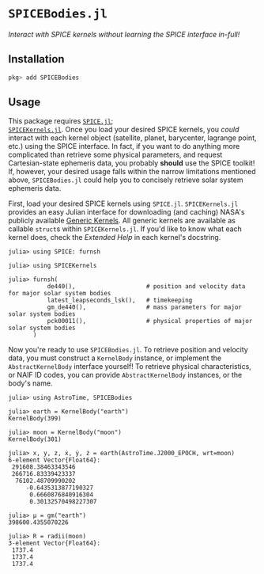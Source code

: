 # `SPICEBodies.jl`

_Interact with SPICE kernels without learning the SPICE interface in-full!_

## Installation

```julia
pkg> add SPICEBodies
```

## Usage

This package requires [`SPICE.jl`](https://github.com/JuliaAstro/SPICE.jl);  
[`SPICEKernels.jl`](https://github.com/cadojo/SPICEKernels.jl). Once you load your desired 
SPICE kernels, you _could_ interact with each kernel object (satellite, planet, barycenter,
lagrange point, etc.) using the SPICE interface. In fact, if you want to do anything more
complicated than retrieve some physical parameters, and request Cartesian-state ephemeris
data, you probably __should__ use the SPICE toolkit! If, however, your desired usage falls 
within the narrow limitations mentioned above, `SPICEBodies.jl` could help you to 
concisely retrieve solar system ephemeris data.

First, load your desired SPICE kernels using `SPICE.jl`. `SPICEKernels.jl` provides an 
easy Julian interface for downloading (and caching) NASA's publicly available 
[Generic Kernels](https://naif.jpl.nasa.gov/pub/naif/generic_kernels). All generic kernels
are available as callable `struct`s within `SPICEKernels.jl`. If you'd like to know what
each kernel does, check the _Extended Help_ in each kernel's docstring.

```jldoctest usage
julia> using SPICE: furnsh

julia> using SPICEKernels

julia> furnsh(
           de440(),                    # position and velocity data for major solar system bodies
           latest_leapseconds_lsk(),   # timekeeping
           gm_de440(),                 # mass parameters for major solar system bodies
           pck00011(),                 # physical properties of major solar system bodies
       )
```

Now you're ready to use `SPICEBodies.jl`. To retrieve position and velocity data, you
must construct a `KernelBody` instance, or implement the `AbstractKernelBody` interface
yourself! To retrieve physical characteristics, or NAIF ID codes, you can provide 
`AbstractKernelBody` instances, or the body's name. 

```jldoctest usage
julia> using AstroTime, SPICEBodies

julia> earth = KernelBody("earth")
KernelBody(399)

julia> moon = KernelBody("moon")
KernelBody(301)

julia> x, y, z, ẋ, ẏ, ż = earth(AstroTime.J2000_EPOCH, wrt=moon)
6-element Vector{Float64}:
 291608.38463343546
 266716.83339423337
  76102.48709990202
     -0.6435313877190327
      0.6660876840916304
      0.30132570498227307

julia> μ = gm("earth")
398600.4355070226

julia> R = radii(moon)
3-element Vector{Float64}:
 1737.4
 1737.4
 1737.4
```